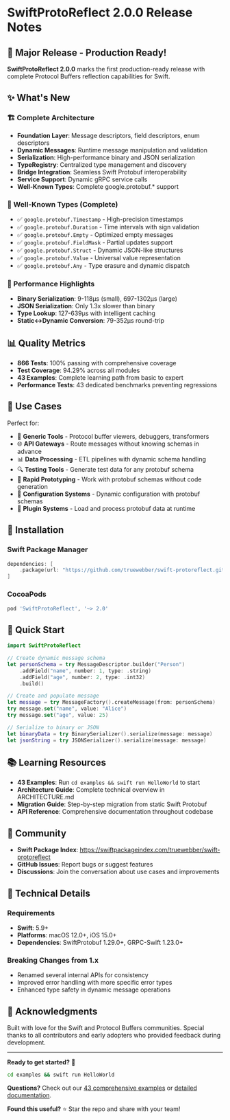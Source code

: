 # SwiftProtoReflect 2.0.0 Release Notes

## 🎉 Major Release - Production Ready!

**SwiftProtoReflect 2.0.0** marks the first production-ready release with complete Protocol Buffers reflection capabilities for Swift.

## ✨ What's New

### 🏗️ Complete Architecture
- **Foundation Layer**: Message descriptors, field descriptors, enum descriptors
- **Dynamic Messages**: Runtime message manipulation and validation
- **Serialization**: High-performance binary and JSON serialization
- **TypeRegistry**: Centralized type management and discovery
- **Bridge Integration**: Seamless Swift Protobuf interoperability
- **Service Support**: Dynamic gRPC service calls
- **Well-Known Types**: Complete google.protobuf.* support

### 🌟 Well-Known Types (Complete)
- ✅ `google.protobuf.Timestamp` - High-precision timestamps
- ✅ `google.protobuf.Duration` - Time intervals with sign validation  
- ✅ `google.protobuf.Empty` - Optimized empty messages
- ✅ `google.protobuf.FieldMask` - Partial updates support
- ✅ `google.protobuf.Struct` - Dynamic JSON-like structures
- ✅ `google.protobuf.Value` - Universal value representation
- ✅ `google.protobuf.Any` - Type erasure and dynamic dispatch

### 🚀 Performance Highlights
- **Binary Serialization**: 9-118μs (small), 697-1302μs (large)
- **JSON Serialization**: Only 1.3x slower than binary
- **Type Lookup**: 127-639μs with intelligent caching
- **Static↔Dynamic Conversion**: 79-352μs round-trip

## 📊 Quality Metrics
- **866 Tests**: 100% passing with comprehensive coverage
- **Test Coverage**: 94.29% across all modules
- **43 Examples**: Complete learning path from basic to expert
- **Performance Tests**: 43 dedicated benchmarks preventing regressions

## 🎯 Use Cases
Perfect for:
- 🔧 **Generic Tools** - Protocol buffer viewers, debuggers, transformers
- 🌐 **API Gateways** - Route messages without knowing schemas in advance
- 📊 **Data Processing** - ETL pipelines with dynamic schema handling
- 🔍 **Testing Tools** - Generate test data for any protobuf schema
- 🚀 **Rapid Prototyping** - Work with protobuf schemas without code generation
- 📱 **Configuration Systems** - Dynamic configuration with protobuf schemas
- 🔌 **Plugin Systems** - Load and process protobuf data at runtime

## 🔧 Installation

### Swift Package Manager
```swift
dependencies: [
    .package(url: "https://github.com/truewebber/swift-protoreflect.git", from: "2.0.0")
]
```

### CocoaPods
```ruby
pod 'SwiftProtoReflect', '~> 2.0'
```

## 🚀 Quick Start

```swift
import SwiftProtoReflect

// Create dynamic message schema
let personSchema = try MessageDescriptor.builder("Person")
    .addField("name", number: 1, type: .string)
    .addField("age", number: 2, type: .int32)
    .build()

// Create and populate message
let message = try MessageFactory().createMessage(from: personSchema)
try message.set("name", value: "Alice")
try message.set("age", value: 25)

// Serialize to binary or JSON
let binaryData = try BinarySerializer().serialize(message: message)
let jsonString = try JSONSerializer().serialize(message: message)
```

## 📚 Learning Resources
- **43 Examples**: Run `cd examples && swift run HelloWorld` to start
- **Architecture Guide**: Complete technical overview in ARCHITECTURE.md
- **Migration Guide**: Step-by-step migration from static Swift Protobuf
- **API Reference**: Comprehensive documentation throughout codebase

## 🤝 Community
- **Swift Package Index**: https://swiftpackageindex.com/truewebber/swift-protoreflect
- **GitHub Issues**: Report bugs or suggest features
- **Discussions**: Join the conversation about use cases and improvements

## 🔬 Technical Details

### Requirements
- **Swift**: 5.9+
- **Platforms**: macOS 12.0+, iOS 15.0+
- **Dependencies**: SwiftProtobuf 1.29.0+, GRPC-Swift 1.23.0+

### Breaking Changes from 1.x
- Renamed several internal APIs for consistency
- Improved error handling with more specific error types
- Enhanced type safety in dynamic message operations

## 🙏 Acknowledgments
Built with love for the Swift and Protocol Buffers communities. Special thanks to all contributors and early adopters who provided feedback during development.

---

**Ready to get started?** 🚀 

```bash
cd examples && swift run HelloWorld
```

**Questions?** Check out our [43 comprehensive examples](examples/) or [detailed documentation](Sources/).

**Found this useful?** ⭐ Star the repo and share with your team! 